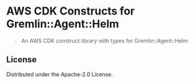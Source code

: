 # AWS CDK Constructs for Gremlin::Agent::Helm

> An AWS CDK construct library with types for Gremlin::Agent::Helm

## License

Distributed under the Apache-2.0 License.
